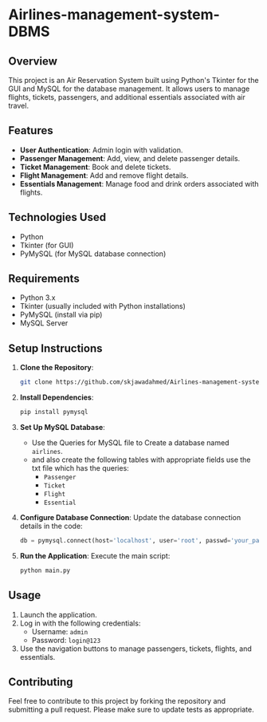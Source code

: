 # Airlines-management-system-DBMS

## Overview
This project is an Air Reservation System built using Python's Tkinter for the GUI and MySQL for the database management. It allows users to manage flights, tickets, passengers, and additional essentials associated with air travel.

## Features
- **User Authentication**: Admin login with validation.
- **Passenger Management**: Add, view, and delete passenger details.
- **Ticket Management**: Book and delete tickets.
- **Flight Management**: Add and remove flight details.
- **Essentials Management**: Manage food and drink orders associated with flights.

## Technologies Used
- Python
- Tkinter (for GUI)
- PyMySQL (for MySQL database connection)

## Requirements
- Python 3.x
- Tkinter (usually included with Python installations)
- PyMySQL (install via pip)
- MySQL Server

## Setup Instructions
1. **Clone the Repository**:
   ```bash
   git clone https://github.com/skjawadahmed/Airlines-management-system-DBMS.git
   ```
2. **Install Dependencies**:
   ```bash
   pip install pymysql
   ```
3. **Set Up MySQL Database**:
   - Use the Queries for MySQL file to Create a database named `airlines`.
   - and also create the following tables with appropriate fields use the txt file which has the queries:
     - `Passenger`
     - `Ticket`
     - `Flight`
     - `Essential`

4. **Configure Database Connection**:
   Update the database connection details in the code:
   ```python
   db = pymysql.connect(host='localhost', user='root', passwd='your_password', db='airlines', autocommit=True)
   ```

5. **Run the Application**:
   Execute the main script:
   ```bash
   python main.py
   ```

## Usage
1. Launch the application.
2. Log in with the following credentials:
   - Username: `admin`
   - Password: `login@123`
3. Use the navigation buttons to manage passengers, tickets, flights, and essentials.

## Contributing
Feel free to contribute to this project by forking the repository and submitting a pull request. Please make sure to update tests as appropriate.


